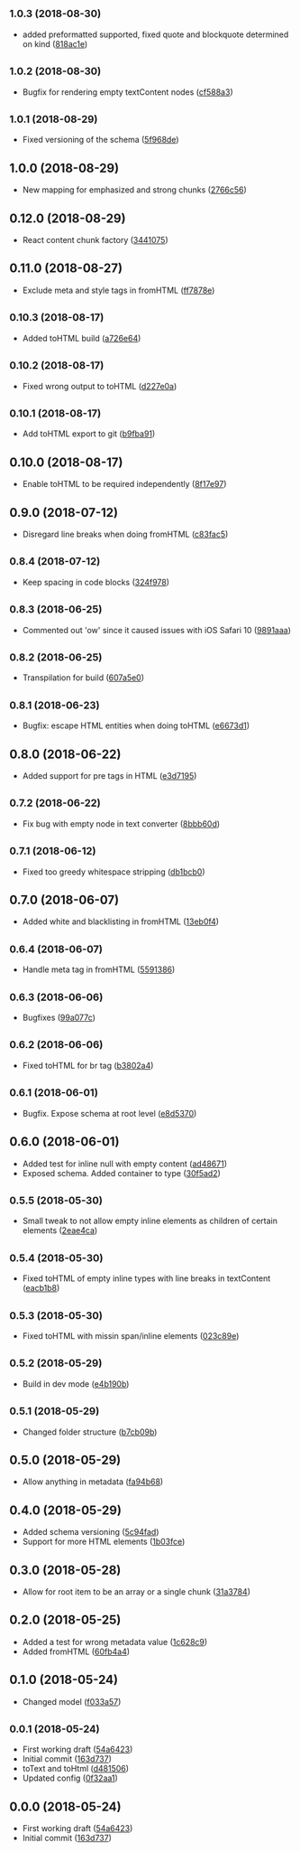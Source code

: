<a name="1.0.3"></a>
## <small>1.0.3 (2018-08-30)</small>

* added preformatted supported, fixed quote and blockquote determined on kind ([818ac1e](https://github.com/snowballdigital/crystallize-content-chunk/commit/818ac1e))



## <small>1.0.2 (2018-08-30)</small>

* Bugfix for rendering empty textContent nodes ([cf588a3](https://github.com/snowballdigital/crystallize-content-chunk/commit/cf588a3))



## <small>1.0.1 (2018-08-29)</small>

* Fixed versioning of the schema ([5f968de](https://github.com/snowballdigital/crystallize-content-chunk/commit/5f968de))



## 1.0.0 (2018-08-29)

* New mapping for emphasized and strong chunks ([2766c56](https://github.com/snowballdigital/crystallize-content-chunk/commit/2766c56))



## 0.12.0 (2018-08-29)

* React content chunk factory ([3441075](https://github.com/snowballdigital/crystallize-content-chunk/commit/3441075))



## 0.11.0 (2018-08-27)

* Exclude meta and style tags in fromHTML ([ff7878e](https://github.com/snowballdigital/crystallize-content-chunk/commit/ff7878e))



## <small>0.10.3 (2018-08-17)</small>

* Added toHTML build ([a726e64](https://github.com/snowballdigital/crystallize-content-chunk/commit/a726e64))



## <small>0.10.2 (2018-08-17)</small>

* Fixed wrong output to toHTML ([d227e0a](https://github.com/snowballdigital/crystallize-content-chunk/commit/d227e0a))



## <small>0.10.1 (2018-08-17)</small>

* Add toHTML export to git ([b9fba91](https://github.com/snowballdigital/crystallize-content-chunk/commit/b9fba91))



## 0.10.0 (2018-08-17)

* Enable toHTML to be required independently ([8f17e97](https://github.com/snowballdigital/crystallize-content-chunk/commit/8f17e97))



<a name="0.9.0"></a>
## 0.9.0 (2018-07-12)

* Disregard line breaks when doing fromHTML ([c83fac5](https://github.com/snowballdigital/crystallize-content-chunk/commit/c83fac5))



<a name="0.8.4"></a>
## <small>0.8.4 (2018-07-12)</small>

* Keep spacing in code blocks ([324f978](https://github.com/snowballdigital/crystallize-content-chunk/commit/324f978))



<a name="0.8.3"></a>
## <small>0.8.3 (2018-06-25)</small>

* Commented out 'ow' since it caused issues with iOS Safari 10 ([9891aaa](https://github.com/snowballdigital/crystallize-content-chunk/commit/9891aaa))



<a name="0.8.2"></a>
## <small>0.8.2 (2018-06-25)</small>

* Transpilation for build ([607a5e0](https://github.com/snowballdigital/crystallize-content-chunk/commit/607a5e0))



## <small>0.8.1 (2018-06-23)</small>

* Bugfix: escape HTML entities when doing toHTML ([e6673d1](https://github.com/snowballdigital/crystallize-content-chunk/commit/e6673d1))



<a name="0.8.0"></a>
## 0.8.0 (2018-06-22)

* Added support for pre tags in HTML ([e3d7195](https://github.com/snowballdigital/crystallize-content-chunk/commit/e3d7195))



<a name="0.7.2"></a>
## <small>0.7.2 (2018-06-22)</small>

* Fix bug with empty node in text converter ([8bbb60d](https://github.com/snowballdigital/crystallize-content-chunk/commit/8bbb60d))



<a name="0.7.1"></a>
## <small>0.7.1 (2018-06-12)</small>

* Fixed too greedy whitespace stripping ([db1bcb0](https://github.com/snowballdigital/crystallize-content-chunk/commit/db1bcb0))



<a name="0.7.0"></a>
## 0.7.0 (2018-06-07)

* Added white and blacklisting in fromHTML ([13eb0f4](https://github.com/snowballdigital/crystallize-content-chunk/commit/13eb0f4))



<a name="0.6.4"></a>
## <small>0.6.4 (2018-06-07)</small>

* Handle meta tag in fromHTML ([5591386](https://github.com/snowballdigital/crystallize-content-chunk/commit/5591386))



<a name="0.6.3"></a>
## <small>0.6.3 (2018-06-06)</small>

* Bugfixes ([99a077c](https://github.com/snowballdigital/crystallize-content-chunk/commit/99a077c))



<a name="0.6.2"></a>
## <small>0.6.2 (2018-06-06)</small>

* Fixed toHTML for br tag ([b3802a4](https://github.com/snowballdigital/crystallize-content-chunk/commit/b3802a4))



## <small>0.6.1 (2018-06-01)</small>

* Bugfix. Expose schema at root level ([e8d5370](https://github.com/snowballdigital/crystallize-content-chunk/commit/e8d5370))



## 0.6.0 (2018-06-01)

* Added test for inline null with empty content ([ad48671](https://github.com/snowballdigital/crystallize-content-chunk/commit/ad48671))
* Exposed schema. Added container to type ([30f5ad2](https://github.com/snowballdigital/crystallize-content-chunk/commit/30f5ad2))



<a name="0.5.5"></a>
## <small>0.5.5 (2018-05-30)</small>

* Small tweak to not allow empty inline elements as children of certain elements ([2eae4ca](https://github.com/snowballdigital/crystallize-content-chunk/commit/2eae4ca))



<a name="0.5.4"></a>
## <small>0.5.4 (2018-05-30)</small>

* Fixed toHTML of empty inline types with line breaks in textContent ([eacb1b8](https://github.com/snowballdigital/crystallize-content-chunk/commit/eacb1b8))



<a name="0.5.3"></a>
## <small>0.5.3 (2018-05-30)</small>

* Fixed toHTML with missin span/inline elements ([023c89e](https://github.com/snowballdigital/crystallize-content-chunk/commit/023c89e))



<a name="0.5.2"></a>
## <small>0.5.2 (2018-05-29)</small>

* Build in dev mode ([e4b190b](https://github.com/snowballdigital/crystallize-content-chunk/commit/e4b190b))



<a name="0.5.1"></a>
## <small>0.5.1 (2018-05-29)</small>

* Changed folder structure ([b7cb09b](https://github.com/snowballdigital/crystallize-content-chunk/commit/b7cb09b))



<a name="0.5.0"></a>
## 0.5.0 (2018-05-29)

* Allow anything in metadata ([fa94b68](https://github.com/snowballdigital/crystallize-content-chunk/commit/fa94b68))



<a name="0.4.0"></a>
## 0.4.0 (2018-05-29)

* Added schema versioning ([5c94fad](https://github.com/snowballdigital/crystallize-content-chunk/commit/5c94fad))
* Support for more HTML elements ([1b03fce](https://github.com/snowballdigital/crystallize-content-chunk/commit/1b03fce))



<a name="0.3.0"></a>
## 0.3.0 (2018-05-28)

* Allow for root item to be an array or a single chunk ([31a3784](https://github.com/snowballdigital/crystallize-content-chunk/commit/31a3784))



<a name="0.2.0"></a>
## 0.2.0 (2018-05-25)

* Added a test for wrong metadata value ([1c628c9](https://github.com/snowballdigital/crystallize-content-chunk/commit/1c628c9))
* Added fromHTML ([60fb4a4](https://github.com/snowballdigital/crystallize-content-chunk/commit/60fb4a4))



<a name="0.1.0"></a>
## 0.1.0 (2018-05-24)

* Changed model ([f033a57](https://github.com/snowballdigital/crystallize-content-chunk/commit/f033a57))



<a name="0.0.1"></a>
## <small>0.0.1 (2018-05-24)</small>

* First working draft ([54a6423](https://github.com/snowballdigital/crystallize-content-chunk/commit/54a6423))
* Initial commit ([163d737](https://github.com/snowballdigital/crystallize-content-chunk/commit/163d737))
* toText and toHtml ([d481506](https://github.com/snowballdigital/crystallize-content-chunk/commit/d481506))
* Updated config ([0f32aa1](https://github.com/snowballdigital/crystallize-content-chunk/commit/0f32aa1))



<a name="0.0.0"></a>
## 0.0.0 (2018-05-24)

* First working draft ([54a6423](https://github.com/snowballdigital/crystallize-content-chunk/commit/54a6423))
* Initial commit ([163d737](https://github.com/snowballdigital/crystallize-content-chunk/commit/163d737))



